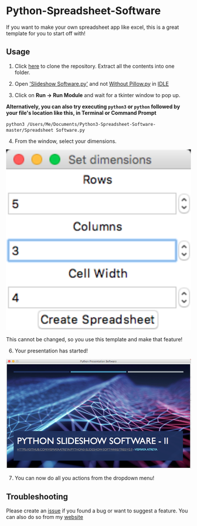 # Python-Spreadsheet-Software
If you want to make your own spreadsheet app like excel, this is a great template for you to start off with!


## Usage

1. Click [here](https://github.com/VismayaAtreya/Python3-Spreadsheet-Software/archive/master.zip) to clone the repository. Extract all the contents into one folder.

2. Open ['Slideshow Software.py'](https://github.com/VismayaAtreya/Python3-Slideshow-Software/blob/master/Slideshow%20Software.py) and not [Without Pillow.py](https://github.com/VismayaAtreya/Python3-Slideshow-Software/blob/master/Without%20Pillow.py) in [IDLE](https://docs.python.org/3/library/idle.html)

3. Click on <b>Run -> Run Module</b> and wait for a tkinter window to pop up.

<b>Alternatively, you can also try executing `python3` or `python` followed by your file's location like this, in Terminal or Command Prompt</b>

```
python3 /Users/Me/Documents/Python3-Spreadsheet-Software-master/Spreadsheet Software.py
```

4. From the window, select your dimensions.

<img src="https://github.com/VismayaAtreya/Python-Spreadsheet-Software/blob/master/User%20Guide%20Images/welcome.png" alt="drawing" width="600"/>

This cannot be changed, so you use this template and make that feature!

6. Your presentation has started!

<img src="https://github.com/VismayaAtreya/Python3-Slideshow-Software/blob/master/User%20Guide%20Images/presentation.png" alt="drawing" width="600"/>

7. You can now do all you actions from the dropdown menu!

## Troubleshooting

Please create an [issue](https://github.com/VismayaAtreya/Python-Spreadsheet-Software/issues) if you found a bug or want to suggest a feature. You can also do so from my [website](https://github.com/VismayaAtreya/Python-Spreadsheet-Software/issues)
